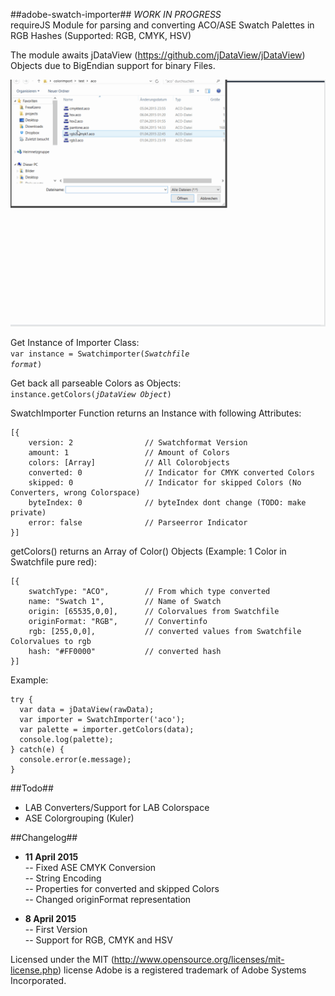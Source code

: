 ##adobe-swatch-importer##
*WORK IN PROGRESS*  
requireJS Module for parsing and converting ACO/ASE Swatch Palettes in RGB Hashes (Supported: RGB, CMYK, HSV)

The module awaits jDataView (https://github.com/jDataView/jDataView) Objects due to BigEndian support for binary Files.

![Demo Gif Animation](demo.gif)

Get Instance of Importer Class:  
<code>var instance = Swatchimporter(*Swatchfile format*)</code>

Get back all parseable Colors as Objects:  
<code>instance.getColors(*jDataView Object*)</code>

SwatchImporter Function returns an Instance with following Attributes:
```
[{  
    version: 2                // Swatchformat Version  
    amount: 1                 // Amount of Colors  
    colors: [Array]           // All Colorobjects  
    converted: 0              // Indicator for CMYK converted Colors  
    skipped: 0                // Indicator for skipped Colors (No Converters, wrong Colorspace)  
    byteIndex: 0              // byteIndex dont change (TODO: make private)  
    error: false              // Parseerror Indicator  
}]  
```

getColors() returns an Array of Color() Objects (Example: 1 Color in Swatchfile pure red):  
```
[{  
	swatchType: "ACO",        // From which type converted  
	name: "Swatch 1",         // Name of Swatch
	origin: [65535,0,0],      // Colorvalues from Swatchfile  
	originFormat: "RGB",      // Convertinfo  
	rgb: [255,0,0],           // converted values from Swatchfile Colorvalues to rgb  
	hash: "#FF0000"           // converted hash  
}]  
```
	
Example:
```
try {
  var data = jDataView(rawData);
  var importer = SwatchImporter('aco');
  var palette = importer.getColors(data);
  console.log(palette);
} catch(e) {
  console.error(e.message);
}
```

##Todo##
- LAB Converters/Support for LAB Colorspace
- ASE Colorgrouping (Kuler)  

##Changelog##
- **11 April 2015**  
-- Fixed ASE CMYK Conversion  
-- String Encoding  
-- Properties for converted and skipped Colors  
-- Changed originFormat representation  

- **8 April 2015**  
-- First Version  
-- Support for RGB, CMYK and HSV  

Licensed under the MIT (http://www.opensource.org/licenses/mit-license.php) license
Adobe is a registered trademark of Adobe Systems Incorporated.

